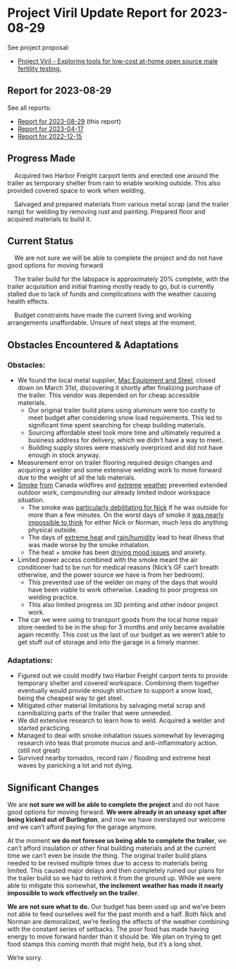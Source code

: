 # Project Viril Update Report for 2023-08-29

See project proposal:
* [Project Viril - Exploring tools for low-cost at-home open source male fertility testing.](https://ultimape.github.io/garden/weeds/praetor-labs/project-proposals/2022/07/project-viril)

## Report for 2023-08-29

See all reports:
* [Report for 2023-08-29](./project-viril-update-2023-08-29) (this report)
* [Report for 2023-04-17](./project-viril-update-2023-04-17)
* [Report for 2022-12-15](./project-viril-update-2022-12-15)

## Progress Made

&nbsp;&nbsp;&nbsp;&nbsp;Acquired two Harbor Freight carport tents and erected one around the trailer as temporary shelter from rain to enable working outside. This also provided covered space to work when welding.

&nbsp;&nbsp;&nbsp;&nbsp;Salvaged and prepared materials from various metal scrap (and the trailer ramp) for welding by removing rust and painting. Prepared floor and acquired materials to build it.

## Current Status

&nbsp;&nbsp;&nbsp;&nbsp;We are not sure we will be able to complete the project and do not have good options for moving forward

&nbsp;&nbsp;&nbsp;&nbsp;The trailer build for the labspace is approximately 20% complete, with the trailer acquisition and initial framing mostly ready to go, but is currently stalled due to lack of funds and complications with the weather causing health effects.
 
&nbsp;&nbsp;&nbsp;&nbsp;Budget constraints have made the current living and working arrangements unaffordable. Unsure of next steps at the moment.

## Obstacles Encountered & Adaptations

### Obstacles:

* We found the local metal supplier, [Mac Equipment and Steel](https://www.macsteelvt.org/), closed down on March 31st, discovering it shortly after finalizing purchase of the trailer. This vendor was depended on for cheap accessible materials.
    * Our original trailer build plans using aluminum were too costly to meet budget after considering snow load requirements. This led to significant time spent searching for cheap building materials.
    * Sourcing affordable steel took more time and ultimately required a business address for delivery, which we didn't have a way to meet..
    * Building supply stores were massively overpriced and did not have enough in stock anyway.
* Measurement error on trailer flooring required design changes and acquiring a welder and some extensive welding work to move forward due to the weight of all the lab materials.
* [Smoke](https://www.vermontpublic.org/local-news/2023-06-27/air-quality-in-vermont-reached-very-unhealthy-with-latest-smoke-impacts) [from](https://vtdigger.org/2023/07/18/air-quality-worsens-across-state-due-to-wildfires-and-dust-from-flood-cleaning/) Canada wildfires and [extreme](https://vtdigger.org/2023/08/15/its-historic-summer-flooding-caused-an-unprecedented-number-of-landslides-in-vermont/) [weather](https://abcnews.go.com/US/vermont-northeast-flooding-rain-emergency/story?id=101059054) prevented extended outdoor work, compounding our already limited  indoor workspace situation.
    * The smoke was [particularly debilitating for Nick](https://medicalxpress.com/news/2023-08-wildfire-impacts-brain.html) if he was outside for more than a few minutes. On the worst days of smoke it [was nearly impossible to think](https://abcnews.go.com/Health/poor-air-quality-cause-host-symptoms-healthy-people/story?id=99896913) for either Nick or Norman, much less do anything physical outside.
    * The days of [extreme heat](https://vermontbiz.com/news/2023/may/31/unseasonable-heat-expected-visit-vermont-week) and [rain/humidity](https://www.wcax.com/2023/08/01/vermont-breaks-records/) lead to heat illness that was made worse by the smoke inhalation.
    * The heat + smoke has been [driving mood issues](https://www.verywellmind.com/mental-health-effects-of-wildfire-smoke-5198018) and anxiety.
* Limited power access combined with the smoke meant the air conditioner had to be run for medical reasons (Nick’s GF can’t breath otherwise, and the power source we have is from her bedroom).
    * This prevented use of the welder on many of the days that would have been viable to work otherwise. Leading to poor progress on welding practice. 
    * This also limited progress on 3D printing and other indoor project work.
* The car we were using to transport goods from the local home repair store needed to be in the shop for 3 months and only became available again recently. This cost us the last of our budget as we weren’t able to get stuff out of storage and into the garage in a timely manner.

### Adaptations:

* Figured out we could modify two Harbor Freight carport tents to provide temporary shelter and covered workspace. Combining them together eventually would provide enough structure to support a snow load, being the cheapest way to get steel.
* Mitigated other material limitations by salvaging metal scrap and cannibalizing parts of the trailer that were unneeded.
* We did extensive research to learn how to weld. Acquired a welder and started practicing.
* Managed to deal with smoke inhalation issues somewhat by leveraging research into teas that promote mucus and anti-inflammatory action. (still not great)
* Survived nearby tornados, record rain / flooding and extreme heat waves by panicking a lot and not dying.

## Significant Changes

We are **not sure we will be able to complete the project** and do not have good options for moving forward. **We were already in an uneasy spot after being kicked out of Burlington**, and now we have overstayed our welcome and we can’t afford paying for the garage anymore. 

At the moment **we do not foresee us being able to complete the trailer**, we can’t afford insulation or other final building materials and at the current time we can’t even be inside the thing. The original trailer build plans needed to be revised multiple times due to access to materials being limited. This caused major delays and then completely ruined our plans for the trailer build so we had to rethink it from the ground up. While we were able to mitigate this somewhat, **the inclement weather has made it nearly impossible to work effectively on the trailer**. 

**We are not sure what to do.** Our budget has been used up and we’ve been not able to feed ourselves well for the past month and a half. Both Nick and Norman are demoralized, we’re feeling the effects of the weather combining with the constant series of setbacks. The poor food has made having energy to move forward harder than it should be. We plan on trying to get food stamps this coming month that might help, but it’s a long shot. 

We’re sorry.

